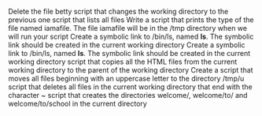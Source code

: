 Delete the file betty
script that changes the working directory to the previous one
script that lists all files
Write a script that prints the type of the file named iamafile. The file iamafile will be in the /tmp directory when we will run your script
Create a symbolic link to /bin/ls, named __ls__. The symbolic link should be created in the current working directory
Create a symbolic link to /bin/ls, named __ls__. The symbolic link should be created in the current working directory
script that copies all the HTML files from the current working directory to the parent of the working directory
Create a script that moves all files beginning with an uppercase letter to the directory /tmp/u
script that deletes all files in the current working directory that end with the character ~
script that creates the directories welcome/, welcome/to/ and welcome/to/school in the current directory
